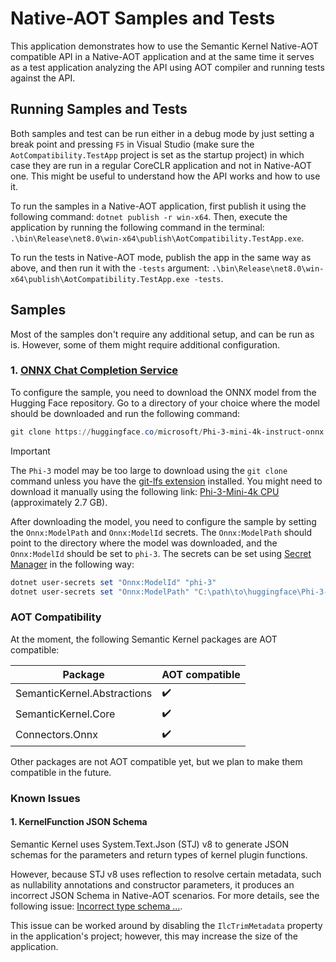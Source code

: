 ﻿# Native-AOT Samples and Tests
This application demonstrates how to use the Semantic Kernel Native-AOT compatible API in a Native-AOT application and at the same time
it serves as a test application analyzing the API using AOT compiler and running tests against the API.

## Running Samples and Tests
Both samples and test can be run either in a debug mode by just setting a break point and pressing `F5` in Visual Studio (make sure the `AotCompatibility.TestApp` project is set as the startup project) in 
which case they are run in a regular CoreCLR application and not in Native-AOT one. This might be useful to understand how the API works and how to use it.

To run the samples in a Native-AOT application, first publish it using the following command: `dotnet publish -r win-x64`. Then, execute the application by running the following command in the terminal: `.\bin\Release\net8.0\win-x64\publish\AotCompatibility.TestApp.exe`.  
   
To run the tests in Native-AOT mode, publish the app in the same way as above, and then run it with the `-tests` argument: `.\bin\Release\net8.0\win-x64\publish\AotCompatibility.TestApp.exe -tests`.

## Samples
Most of the samples don't require any additional setup, and can be run as is. However, some of them might require additional configuration.

### 1. [ONNX Chat Completion Service](./Samples/OnnxChatCompletionSamples.cs)
To configure the sample, you need to download the ONNX model from the Hugging Face repository. Go to a directory of your choice where the model should be downloaded and run the following command:
```powershell
git clone https://huggingface.co/microsoft/Phi-3-mini-4k-instruct-onnx
```

> [!IMPORTANT]
The `Phi-3` model may be too large to download using the `git clone` command unless you have the [git-lfs extension](https://git-lfs.com/) installed. 
You might need to download it manually using the following link: [Phi-3-Mini-4k CPU](https://huggingface.co/microsoft/Phi-3-mini-4k-instruct-onnx/resolve/main/cpu_and_mobile/cpu-int4-rtn-block-32/phi3-mini-4k-instruct-cpu-int4-rtn-block-32.onnx.data?download=true) (approximately 2.7 GB).

After downloading the model, you need to configure the sample by setting the `Onnx:ModelPath` and `Onnx:ModelId` secrets. 
The `Onnx:ModelPath` should point to the directory where the model was downloaded, and the `Onnx:ModelId` should be set to `phi-3`.
The secrets can be set using [Secret Manager](https://learn.microsoft.com/en-us/aspnet/core/security/app-secrets#secret-manager) in the following way:
```powershell
dotnet user-secrets set "Onnx:ModelId" "phi-3"
dotnet user-secrets set "Onnx:ModelPath" "C:\path\to\huggingface\Phi-3-mini-4k-instruct-onnx\cpu_and_mobile\cpu-int4-rtn-block-32" 
```

### AOT Compatibility
At the moment, the following Semantic Kernel packages are AOT compatible:

| Package                   | AOT compatible |  
|--------------------------|----------------|  
| SemanticKernel.Abstractions | ✔️              |  
| SemanticKernel.Core         | ✔️              |  
| Connectors.Onnx            | ✔️              |  

Other packages are not AOT compatible yet, but we plan to make them compatible in the future.

### Known Issues
#### 1. KernelFunction JSON Schema
Semantic Kernel uses System.Text.Json (STJ) v8 to generate JSON schemas for the parameters and return types of kernel plugin functions.

However, because STJ v8 uses reflection to resolve certain metadata, such as nullability annotations and constructor parameters,
it produces an incorrect JSON Schema in Native-AOT scenarios. For more details, see the following issue: [Incorrect type schema ...](https://github.com/eiriktsarpalis/stj-schema-mapper/issues/7).

This issue can be worked around by disabling the `IlcTrimMetadata` property in the application's project; however, this may increase the size of the application.